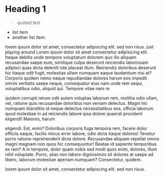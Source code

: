 # Heading 1

> quoted text

- list item
- another list item.

lorem ipsum dolor sit amet, consectetur adipiscing elit. sed non risus.
just playing around Lorem ipsum dolor sit amet consectetur adipisicing elit.
Itaque debitis unde tempore voluptatum dolorem quo illo aliquam recusandae saepe
eum, similique culpa deserunt reiciendis laboriosam adipisci quas dicta deleniti
iste placeat illum. Reiciendis doloribus deserunt hic itaque odit fugit,
molestias ullam numquam eaque laudantium nisi at? Corporis quidem nemo eaque
repudiandae dolores harum eos impedit omnis veritatis saepe neque, consequatur
eius nam unde rem sequi, voluptatibus odio, aliquid qui. Tempore vitae nam re

quidem corrupti rerum odit autem voluptas laborum rem, mollitia odio ullam, vel,
ratione quis recusandae doloribus non veniam delectus. Magni hic numquam
blanditiis id neque delectus necessitatibus eos, officia laborum quod molestiae
in ad reiciendis labore ipsa dolore quaerat provident eligendi! Maiores, harum

eligendi. Est, enim? Doloribus corporis fuga tempora rem, facere dolor officiis
eaque, facilis minus error labore, odio dicta itaque dolores! Tenetur porro
ratione reprehenderit dicta dolore. Recusandae aliquam repellat omnis magni
magnam non quos hic consequuntur! Beatae id sapiente temporibus ex rem? A in
tempore, dolor quam nobis sed modi quos enim, dolores, illum nihil voluptate.
Porro, alias non labore dignissimos sit dolores at saepe ad libero, laborum
molestiae aperiam numquam? Consectetur, quidem.

lorem ipsum dolor sit amet, consectetur adipiscing elit. sed non risus.
